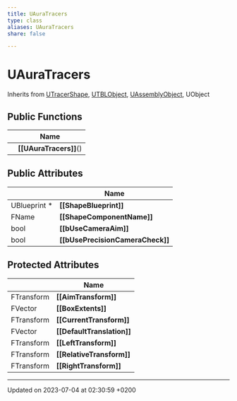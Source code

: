 ```yaml
---
title: UAuraTracers
type: class
aliases: UAuraTracers
share: false

---
```


# UAuraTracers





Inherits from [UTracerShape](/docs/SDK/Source/Classes/classUTracerShape.md), [UTBLObject](/docs/SDK/Source/Classes/classUTBLObject.md), [UAssemblyObject](/docs/SDK/Source/Classes/classUAssemblyObject.md), UObject

## Public Functions

|                | Name           |
| -------------- | -------------- |
| | **[[UAuraTracers]]**() |

## Public Attributes

|                | Name           |
| -------------- | -------------- |
| UBlueprint * | **[[ShapeBlueprint]]**  |
| FName | **[[ShapeComponentName]]**  |
| bool | **[[bUseCameraAim]]**  |
| bool | **[[bUsePrecisionCameraCheck]]**  |

## Protected Attributes

|                | Name           |
| -------------- | -------------- |
| FTransform | **[[AimTransform]]**  |
| FVector | **[[BoxExtents]]**  |
| FTransform | **[[CurrentTransform]]**  |
| FVector | **[[DefaultTranslation]]**  |
| FTransform | **[[LeftTransform]]**  |
| FTransform | **[[RelativeTransform]]**  |
| FTransform | **[[RightTransform]]**  |

-------------------------------

Updated on 2023-07-04 at 02:30:59 +0200